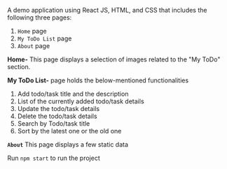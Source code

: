 A demo application using React JS, HTML, and CSS that includes the following three pages:

1) `Home` page
2) `My ToDo List` page
3) `About` page

**Home-** This page displays a selection of images related to the "My ToDo" section.

**My ToDo List-** page holds the below-mentioned functionalities

1) Add todo/task title and the description
2) List of the currently added todo/task details
3) Update the todo/task details
4) Delete the todo/task details
5) Search by Todo/task title
6) Sort by the latest one or the old one

**`About`** This page displays a few static data

Run `npm start` to run the project 

